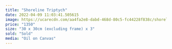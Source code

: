 ```yaml
---
title: "Shoreline Triptych"
date: 2022-04-09 11:03:41.505615
image: https://ucarecdn.com/aa4fa2e8-dabd-468d-80c5-fc44228f838c/shoreline-triptych.jpg
price: "1350"
size: "30 x 30cm (excluding frame) x 3"
sold: "Sold"
media: "Oil on Canvas"
---
```


